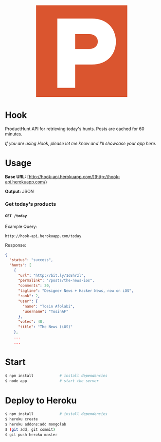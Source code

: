 <p align="center"><img src="https://raw.githubusercontent.com/karan/Hook/master/logo.png"></p>

Hook
====

ProductHunt API for retrieving today's hunts. Posts are cached for 60 minutes.

*If you are using Hook, please let me know and I'll showcase your app here.*

Usage
=====

**Base URL:** [http://hook-api.herokuapp.com/](http://hook-api.herokuapp.com/)

**Output:** JSON

### Get today's products

#### `GET /today`

Example Query:

```
http://hook-api.herokuapp.com/today
```

Response:

```json
{
  "status": "success",
  "hunts": [
    {
      "url": "http://bit.ly/1oShrzl",
      "permalink": "/posts/the-news-ios",
      "comments": 20,
      "tagline": "Designer News + Hacker News, now on iOS",
      "rank": 2,
      "user": {
        "name": "Tosin Afolabi",
        "username": "TosinAF"
      },
      "votes": 48,
      "title": "The News (iOS)"
    },
    ...
    ...
```

Start
=====

```bash
$ npm install            # install dependencies
$ node app               # start the server
```

Deploy to Heroku
=====

```bash
$ npm install            # install dependencies
$ heroku create
$ heroku addons:add mongolab
$ (git add, git commit)
$ git push heroku master
```

